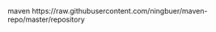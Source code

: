 <repositories>		
	<repository>
		<id>maven</id>
		<url>https://raw.githubusercontent.com/ningbuer/maven-repo/master/repository</url>
	</repository>
</repositories>